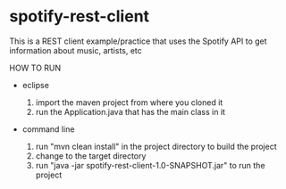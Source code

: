 # spotify-rest-client
This is a REST client example/practice that uses the Spotify API to get information about music, artists, etc

HOW TO RUN
 - eclipse
	1. import the maven project from where you cloned it
	2. run the Application.java that has the main class in it

 - command line
	1. run "mvn clean install" in the project directory to build the project
	2. change to the target directory
	3. run "java -jar spotify-rest-client-1.0-SNAPSHOT.jar" to run the project
